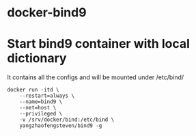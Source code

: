 # docker-bind9

  
# Start bind9 container with local dictionary

It contains all the configs and will be mounted under /etc/bind/
```
docker run -itd \
	--restart=always \
	--name=bind9 \
	--net=host \
	--privileged \
	-v /srv/docker/bind:/etc/bind \
	yangzhaofengsteven/bind9 -g
```
